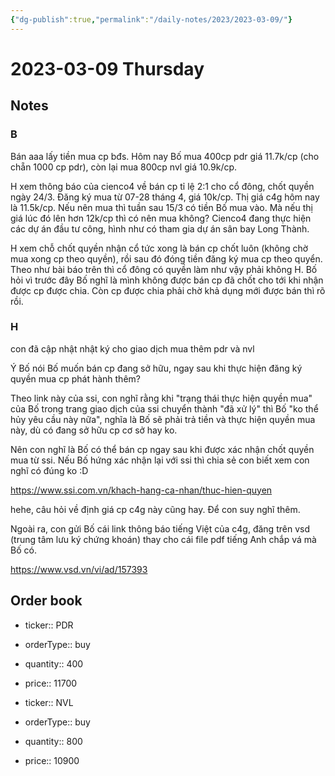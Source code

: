 ```yaml
---
{"dg-publish":true,"permalink":"/daily-notes/2023/2023-03-09/"}
---
```


# 2023-03-09 Thursday

## Notes

### B

Bán aaa lấy tiền mua cp bđs.
Hôm nay Bố mua 400cp pdr giá 11.7k/cp (cho chẵn 1000 cp pdr), còn lại mua 800cp nvl giá 10.9k/cp.

H xem thông báo của cienco4 về bán cp tỉ lệ 2:1 cho cổ đông, chốt quyền ngày 24/3. Đăng ký mua từ 07-28 tháng 4, giá 10k/cp. Thị giá c4g hôm nay là 11.5k/cp. Nếu nên mua thì tuần sau 15/3 có tiền Bố mua vào. Mà nếu thị giá lúc đó lên hơn 12k/cp thì có nên mua không?
Cienco4 đang thực hiện các dự án đầu tư công, hình như có tham gia dự án sân bay Long Thành.

H xem chỗ chốt quyền nhận cổ tức xong là bán cp chốt luôn (không chờ mua xong cp theo quyền), rồi sau đó đóng tiền đăng ký mua cp theo quyển. Theo như bài báo trên thì cổ đông có quyền làm như vậy phải không H. Bố hỏi vì trước đây Bố nghĩ là mình không được bán cp đã chốt cho tới khi nhận được cp được chia. Còn cp được chia phải chờ khả dụng mới được bán thì rõ rồi.

### H

con đã cập nhật nhật ký cho giao dịch mua thêm pdr và nvl

Ý Bố nói Bố muốn bán cp đang sở hữu, ngay sau khi thực hiện đăng ký quyền mua cp phát hành thêm?

Theo link này của ssi, con nghĩ rằng khi "trạng thái thực hiện quyền mua" của Bố trong trang giao dịch của ssi chuyển thành "đã xử lý" thì Bố "ko thể hủy yêu cầu này nữa", nghĩa là Bố sẽ phải trả tiền và thực hiện quyền mua này, dù có đang sở hữu cp cơ sở hay ko.

Nên con nghĩ là Bố có thể bán cp ngay sau khi được xác nhận chốt quyền mua từ ssi. Nếu Bố hứng xác nhận lại với ssi thì chia sẻ con biết xem con nghĩ có đúng ko :D

https://www.ssi.com.vn/khach-hang-ca-nhan/thuc-hien-quyen

hehe, câu hỏi về định giá cp c4g này cũng hay. Để con suy nghĩ thêm.

Ngoài ra, con gửi Bố cái link thông báo tiếng Việt của c4g, đăng trên vsd (trung tâm lưu ký chứng khoán) thay cho cái file pdf tiếng Anh chắp vá mà Bố có.

https://www.vsd.vn/vi/ad/157393



## Order book

- ticker:: PDR
- orderType:: buy
- quantity:: 400
- price:: 11700

- ticker:: NVL
- orderType:: buy
- quantity:: 800
- price:: 10900